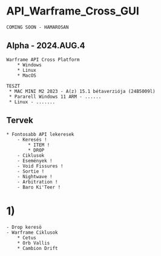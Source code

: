 # API_Warframe_Cross_GUI
    COMING SOON - HAMAROSAN


## Alpha - 2024.AUG.4 
    Warframe API Cross Platform 
        * Windows
        * Linux
        * MacOS

    TESZT 
     * MAC MINI M2 2023 - A(z) 15.1 bétaverziója (24B5009l)
     * Pararell Windows 11 ARM - ......
     * Linux - .......
    

## Tervek 
    * Fontosabb API lekeresek
        - Keresés !
            * ITEM !
            * DROP 
        - Ciklusok 
        - Események !
        - Void Fissures !
        - Sortie !
        - Nightwave !
        - Arbitration !
        - Baro Ki'Teer !

# 1)
    - Drop keresö 
    - Warframe Ciklusok
        * Cetus
        * Orb Vallis
        * Cambion Drift

